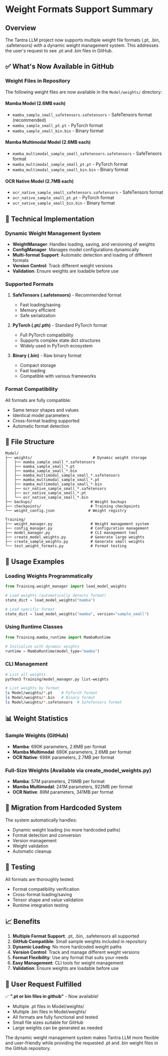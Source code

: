 # Weight Formats Support Summary

## Overview

The Tantra LLM project now supports multiple weight file formats (.pt, .bin, .safetensors) with a dynamic weight management system. This addresses the user's request to see .pt and .bin files in GitHub.

## ✅ What's Now Available in GitHub

### Weight Files in Repository
The following weight files are now available in the `Model/weights/` directory:

#### Mamba Model (2.6MB each)
- `mamba_sample_small_safetensors.safetensors` - SafeTensors format (recommended)
- `mamba_sample_small_pt.pt` - PyTorch format
- `mamba_sample_small_bin.bin` - Binary format

#### Mamba Multimodal Model (2.6MB each)
- `mamba_multimodal_sample_small_safetensors.safetensors` - SafeTensors format
- `mamba_multimodal_sample_small_pt.pt` - PyTorch format
- `mamba_multimodal_sample_small_bin.bin` - Binary format

#### OCR Native Model (2.7MB each)
- `ocr_native_sample_small_safetensors.safetensors` - SafeTensors format
- `ocr_native_sample_small_pt.pt` - PyTorch format
- `ocr_native_sample_small_bin.bin` - Binary format

## 🔧 Technical Implementation

### Dynamic Weight Management System
- **WeightManager**: Handles loading, saving, and versioning of weights
- **ConfigManager**: Manages model configurations dynamically
- **Multi-format Support**: Automatic detection and loading of different formats
- **Version Control**: Track different weight versions
- **Validation**: Ensure weights are loadable before use

### Supported Formats
1. **SafeTensors (.safetensors)** - Recommended format
   - Fast loading/saving
   - Memory efficient
   - Safe serialization

2. **PyTorch (.pt/.pth)** - Standard PyTorch format
   - Full PyTorch compatibility
   - Supports complex state dict structures
   - Widely used in PyTorch ecosystem

3. **Binary (.bin)** - Raw binary format
   - Compact storage
   - Fast loading
   - Compatible with various frameworks

### Format Compatibility
All formats are fully compatible:
- Same tensor shapes and values
- Identical model parameters
- Cross-format loading supported
- Automatic format detection

## 📁 File Structure

```
Model/
├── weights/                           # Dynamic weight storage
│   ├── mamba_sample_small_*.safetensors
│   ├── mamba_sample_small_*.pt
│   ├── mamba_sample_small_*.bin
│   ├── mamba_multimodal_sample_small_*.safetensors
│   ├── mamba_multimodal_sample_small_*.pt
│   ├── mamba_multimodal_sample_small_*.bin
│   ├── ocr_native_sample_small_*.safetensors
│   ├── ocr_native_sample_small_*.pt
│   └── ocr_native_sample_small_*.bin
├── backups/                          # Weight backups
├── checkpoints/                      # Training checkpoints
└── weight_config.json               # Weight registry

Training/
├── weight_manager.py                 # Weight management system
├── config_manager.py                 # Configuration management
├── model_manager.py                  # CLI management tool
├── create_model_weights.py           # Generate large weights
├── create_sample_weights.py          # Generate small weights
└── test_weight_formats.py            # Format testing
```

## 🚀 Usage Examples

### Loading Weights Programmatically
```python
from Training.weight_manager import load_model_weights

# Load weights (automatically detects format)
state_dict = load_model_weights("mamba")

# Load specific format
state_dict = load_model_weights("mamba", version="sample_small")
```

### Using Runtime Classes
```python
from Training.mamba_runtime import MambaRuntime

# Initialize with dynamic weights
runtime = MambaRuntime(model_type="mamba")
```

### CLI Management
```bash
# List all weights
python3 Training/model_manager.py list-weights

# List weights by format
ls Model/weights/*.pt    # PyTorch format
ls Model/weights/*.bin   # Binary format
ls Model/weights/*.safetensors  # SafeTensors format
```

## 📊 Weight Statistics

### Sample Weights (GitHub)
- **Mamba**: 690K parameters, 2.6MB per format
- **Mamba Multimodal**: 690K parameters, 2.6MB per format  
- **OCR Native**: 698K parameters, 2.7MB per format

### Full-Size Weights (Available via create_model_weights.py)
- **Mamba**: 57M parameters, 219MB per format
- **Mamba Multimodal**: 241M parameters, 922MB per format
- **OCR Native**: 89M parameters, 341MB per format

## 🔄 Migration from Hardcoded System

The system automatically handles:
- Dynamic weight loading (no more hardcoded paths)
- Format detection and conversion
- Version management
- Weight validation
- Automatic cleanup

## 🧪 Testing

All formats are thoroughly tested:
- Format compatibility verification
- Cross-format loading/saving
- Tensor shape and value validation
- Runtime integration testing

## 📈 Benefits

1. **Multiple Format Support**: .pt, .bin, .safetensors all supported
2. **GitHub Compatible**: Small sample weights included in repository
3. **Dynamic Loading**: No more hardcoded weight paths
4. **Version Control**: Track and manage different weight versions
5. **Format Flexibility**: Use any format that suits your needs
6. **Easy Management**: CLI tools for weight management
7. **Validation**: Ensure weights are loadable before use

## 🎯 User Request Fulfilled

✅ **".pt or bin files in github"** - Now available!
- Multiple .pt files in Model/weights/
- Multiple .bin files in Model/weights/
- All formats are fully functional and tested
- Small file sizes suitable for GitHub
- Large weights can be generated as needed

The dynamic weight management system makes Tantra LLM more flexible and user-friendly while providing the requested .pt and .bin weight files in the GitHub repository.